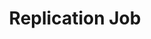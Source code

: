 ---
# -------------------------- #
#        CONTENT TYPE        #
# -------------------------- #

product-type: "connect"
content-type: "api-object"
endpoint: "replication-jobs"
order: 9


# -------------------------- #
#        OBJECT INFO         #
# -------------------------- #

title: "Replication Job"
description: "{{ api.core-objects.replication-jobs.description | flatify }}"
endpoint-url: "/sources/{source_id}/sync"


# -------------------------- #
#        VERSION INFO        #
# -------------------------- #

latest-version: "4"
versions:
  - number: "4"
    deprecated: false


# -------------------------- #
#      AVAILABLE METHODS     #
# -------------------------- #

available-methods:
  - id: "start-a-job"
    title: "Start a replication job"
    method: "post"
    short: "{{ site.data.connect.core-objects.replication-jobs.post.short | flatify }}"

  - id: "stop-a-job"
    title: "Stop a replication job"
    method: "delete"
    short: "{{ site.data.connect.core-objects.replication-jobs.delete.short | flatify }}"


# -------------------------- #
#      OBJECT ATTRIBUTES     #
# -------------------------- #

object-attributes:
  - name: "job_name"
    type: "string"
    description: "A unique identifier for the replication job."
---